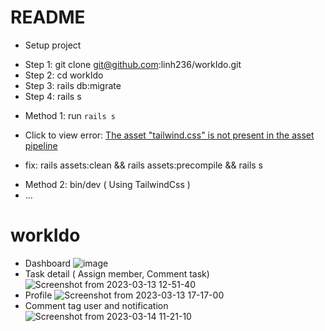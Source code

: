 # README
* Setup project

- Step 1: git clone git@github.com:linh236/workIdo.git
- Step 2: cd workIdo
- Step 3: rails db:migrate
- Step 4: rails s 
* Method 1: run `rails s`
 + Click to view error: [The asset "tailwind.css" is not present in the asset pipeline](https://github.com/rails/tailwindcss-rails/issues/158)
 
 + fix: rails assets:clean && rails assets:precompile && rails s
 * Method 2: bin/dev ( Using TailwindCss )
* ...
# workIdo
* Dashboard
![image](https://user-images.githubusercontent.com/40066172/220827464-84e33ad4-15a3-4eba-839b-f90e6198aa23.png)
* Task detail ( Assign member, Comment task)
![Screenshot from 2023-03-13 12-51-40](https://user-images.githubusercontent.com/40066172/224618610-b6304a58-f90d-4ab2-b510-cfc1f0deff86.png)
* Profile
![Screenshot from 2023-03-13 17-17-00](https://user-images.githubusercontent.com/40066172/224673130-fff52030-4296-4045-a50a-40a8e62e780f.png)
* Comment tag user and notification
![Screenshot from 2023-03-14 11-21-10](https://user-images.githubusercontent.com/40066172/224892658-42d915c1-e805-4797-aef2-bda14ec8de36.png)
